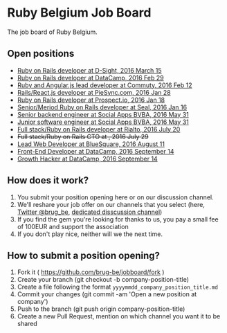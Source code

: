 # Ruby Belgium Job Board

The job board of Ruby Belgium.

## Open positions

* [Ruby on Rails developer at D-Sight, 2016 March 15](20160315_dsight_rails_developer.md)
* [Ruby on Rails developer at DataCamp, 2016 Feb 29](20160225_datacamp_fullstack_engineer.md)
* [Ruby and Angular.js lead developer at Commuty, 2016 Feb 12](20160212_commuty_rails_js_angular_lead_developer.md)
* [Rails/React.js developer at PieSync.com, 2016 Jan 28](20160128_piesync_rails_react_developer.md)
* [Ruby on Rails developer at Prospect.io, 2016 Jan 18](20160118_prospectio_rails_developer.md)
* [Senior/Meriod Ruby on Rails developer at Seal, 2016 Jan 16](20160116_seal_senior_medior_ruby_rails_developer.md)
* [Senior backend engineer at Social Apps BVBA, 2016 May 31](20160531_social_apps_senior_backend_engineer.md)
* [Junior software engineer at Social Apps BVBA, 2016 May 31](20160531_social_apps_junior_software_engineer.md)
* [Full stack/Ruby on Rails developer at Rialto, 2016 July 20](20160720_RIALTO_fullstackdev.md)
* ~~Full stack/Ruby on Rails CTO at <removed>, 2016 July 29~~
* [Lead Web Developer at BlueSquare, 2016 August 11](20160811_bluesquare_lead_dev_brussels.md)
* [Front-End Developer at DataCamp, 2016 September 14](20160914_datacamp_front_end_developer.md)
* [Growth Hacker at DataCamp, 2016 September 14](20160914_datacamp_growth_hacker.md)

## How does it work?

1. You submit your position opening here or on our discussion channel.
2. We'll reshare your job offer on our channels that you select (here, [Twitter @brug_be](https://twitter.com/brug_be),
  [dedicated disscussion channel](https://rubyburgers.slack.com/messages/jobs/details/))
3. If you find the gem you're looking for thanks to us, you pay a small fee of 100EUR and support the association
4. If you don't play nice, neither will we the next time.

## How to submit a position opening?

1. Fork it ( https://github.com/brug-be/jobboard/fork )
2. Create your branch (git checkout -b company-position-title)
3. Create a file following the format `yyyymmdd_company_position_title.md`
4. Commit your changes (git commit -am 'Open a new position at company')
5. Push to the branch (git push origin company-position-title)
6. Create a new Pull Request, mention on which channel you want it to be shared
